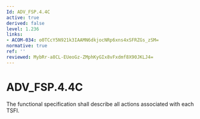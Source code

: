 ```yaml
---
Id: ADV_FSP.4.4C
active: true
derived: false
level: 1.236
links:
- ACOM-034: o0TCcY5N921k3IAAMN6dkjocNRp6xns4xSFRZGs_zSM=
normative: true
ref: ''
reviewed: MybRr-a8CL-EUeoGz-ZMphKyGIx8vFxdmf8X90JKLJ4=
---
```


# ADV_FSP.4.4C

The functional specification shall describe all actions associated with each TSFI.
